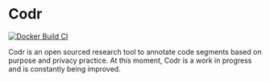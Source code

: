 # Codr

[![Docker Build CI](https://github.com/PERC-Lab/Codr/actions/workflows/docker-image.yml/badge.svg)](https://github.com/PERC-Lab/Codr/actions/workflows/docker-image.yml)

Codr is an open sourced research tool to annotate code segments based on purpose and privacy practice. At this moment, Codr is a work in progress and is constantly being improved. 
